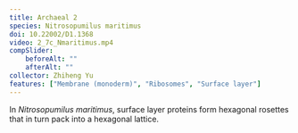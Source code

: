 ```yaml
---
title: Archaeal 2
species: Nitrosopumilus maritimus 
doi: 10.22002/D1.1368
video: 2_7c_Nmaritimus.mp4
compSlider:
    beforeAlt: ""
    afterAlt: ""
collector: Zhiheng Yu
features: ["Membrane (monoderm)", "Ribosomes", "Surface layer"]
---
```


In *Nitrosopumilus maritimus*, surface layer proteins form hexagonal rosettes that in turn pack into a hexagonal lattice.

